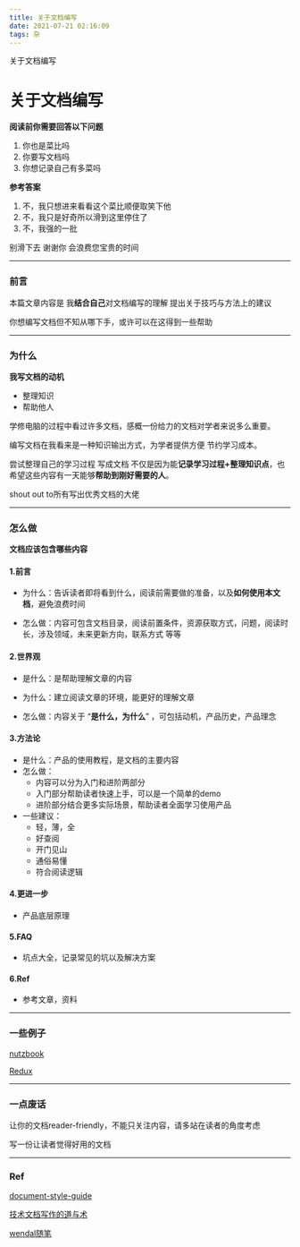 ```yaml
---
title: 关于文档编写
date: 2021-07-21 02:16:09
tags: 杂
---
```






关于文档编写

<!--more-->

# 关于文档编写









**阅读前你需要回答以下问题**

1. 你也是菜比吗
2. 你要写文档吗
3. 你想记录自己有多菜吗



**参考答案**

1. 不，我只想进来看看这个菜比顺便取笑下他
2. 不，我只是好奇所以滑到这里停住了
3. 不，我强的一批 

别滑下去 谢谢你 会浪费您宝贵的时间 











-------

### 前言

本篇文章内容是 我**结合自己**对文档编写的理解 提出关于技巧与方法上的建议

你想编写文档但不知从哪下手，或许可以在这得到一些帮助

-------

### 为什么

**我写文档的动机**

* 整理知识
* 帮助他人

学修电脑的过程中看过许多文档，感概一份给力的文档对学者来说多么重要。

编写文档在我看来是一种知识输出方式，为学者提供方便 节约学习成本。

尝试整理自己的学习过程 写成文档  不仅是因为能**记录学习过程+整理知识点**，也希望这些内容有一天能够**帮助到刚好需要的人**。

shout out to所有写出优秀文档的大佬

--------

### 怎么做

**文档应该包含哪些内容**

#### 1.前言

- 为什么：告诉读者即将看到什么，阅读前需要做的准备，以及**如何使用本文档**，避免浪费时间

- 怎么做：内容可包含文档目录，阅读前置条件，资源获取方式，问题，阅读时长，涉及领域，未来更新方向，联系方式 等等

#### 2.世界观

- 是什么：是帮助理解文章的内容 

- 为什么：建立阅读文章的环境，能更好的理解文章

* 怎么做：内容关于 “**是什么，为什么**” ，可包括动机，产品历史，产品理念

#### 3.方法论

- 是什么：产品的使用教程，是文档的主要内容
- 怎么做：
  - 内容可以分为入门和进阶两部分
  - 入门部分帮助读者快速上手，可以是一个简单的demo
  - 进阶部分结合更多实际场景，帮助读者全面学习使用产品
- 一些建议：
  - 轻，薄，全
  - 好查阅
  - 开门见山
  - 通俗易懂 
  - 符合阅读逻辑

#### 4.更进一步

- 产品底层原理

#### 5.FAQ

- 坑点大全，记录常见的坑以及解决方案

#### 6.Ref

- 参考文章，资料

-----------------

### 一些例子

[nutzbook](http://nutzbook.wendal.net/)

[Redux](https://redux.js.org/)

--------------------------

### 一点废话

让你的文档reader-friendly，不能只关注内容，请多站在读者的角度考虑

写一份让读者觉得好用的文档

---------------------

### Ref

[document-style-guide](https://github.com/ruanyf/document-style-guide)

[技术文档写作的道与术](https://zhuanlan.zhihu.com/p/98547735)

[wendal随笔](http://wendal.net/)







